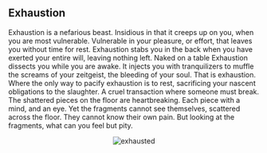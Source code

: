 ## Exhaustion

Exhaustion is a nefarious beast. Insidious in that it creeps up on you, when you are most vulnerable. Vulnerable in your pleasure, or effort, that leaves you without time for rest. Exhaustion stabs you in the back when you have exerted your entire will, leaving nothing left. Naked on a table Exhaustion dissects you while you are awake. It injects you with tranquilizers to muffle the screams of your zeitgeist, the bleeding of your soul. That is exhaustion. Where the only way to pacify exhaustion is to rest, sacrificing your nascent obligations to the slaughter. A cruel transaction where someone must break. The shattered pieces on the floor are heartbreaking. Each piece with a mind, and an eye. Yet the fragments cannot see themselves, scattered across the floor. They cannot know their own pain. But looking at the fragments, what can you feel but pity.


<div style="display: flex; align-items: center; justify-content: center; max-width: 100%;">
    <img src="/writing/images/exhaustion.png" alt="exhausted" style="max-width: 100%; max-height: 100%;">
</div>

